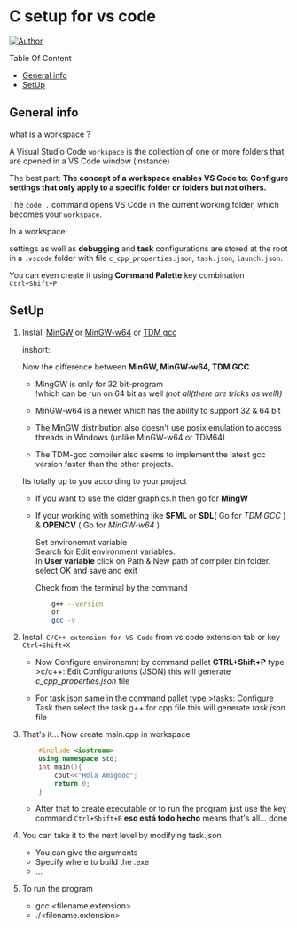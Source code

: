 


# C setup for vs code

[![Author](https://img.shields.io/badge/Author-%20Artisticpy---?style=flat&logoColor=%23000000)](https://img.shields.io/badge/Author-%20Artisticpy---?style=flat&logoColor=%23000000)

Table Of Content

- [General info](#general-info)
- [SetUp](#setup)

## General info

what is a workspace ?

A Visual Studio Code `workspace` is the collection of one or more folders that are opened in a VS Code window (instance)

The best part:
__The concept of a workspace enables VS Code to: Configure settings that only apply to a specific folder or folders but not others.__

The `code .` command opens VS Code in the current working folder, which becomes your `workspace`.

In a workspace:

settings as well as **debugging** and **task** configurations are stored at the root in a `.vscode` folder with file
`c_cpp_properties.json`, `task.json`, `launch.json`.

You can even create it using **Command Palette** key combination `Ctrl+Shift+P`

## SetUp

1. Install [MinGW](https://osdn.net/projects/mingw/releases/) or [MinGW-w64](http://mingw-w64.org/doku.php) or [TDM gcc](https://jmeubank.github.io/tdm-gcc/)

    inshort:

    Now the difference between **MinGW, MinGW-w64, TDM GCC**

    - MingGW is only for 32 bit-program\
    !which can be run on 64 bit as well *(not all(there are tricks as well))*

    - MinGW-w64 is a newer which has the ability to support 32 & 64 bit

    - The MinGW distribution also doesn't use posix emulation to access threads in Windows (unlike MinGW-w64 or TDM64)

    - The TDM-gcc compiler also seems to implement the latest gcc version faster than the other projects.

    Its totally up to you according to your project

    - If you want to use the older graphics.h then go for **MingW**
    - If your working with something like **SFML** or **SDL**( Go for *TDM GCC* ) & **OPENCV** ( Go for *MinGW-w64* )

        Set environemnt variable\
        Search for Edit environment variables.\
        In **User variable** click on Path & New path of compiler bin folder.\
        select OK and save and exit

        Check from the terminal by the command

        ```bash
            g++ --version
            or
            gcc -v
        ```

2. Install `C/C++ extension for VS Code` from vs code extension tab or key `Ctrl+Shift+X`

    - Now Configure environemnt by command pallet **CTRL+Shift+P** type >c/c++: Edit Configurations (JSON) this will generate *c_cpp_properties.json* file

    - For task.json same in the command pallet type >tasks: Configure Task then select the task g++ for cpp file this will generate *task.json* file

3. That's it... Now create main.cpp in workspace

    ```cpp
        #include <iostream>
        using namespace std;
        int main(){
            cout<<"Hola Amigooo";
            return 0;
        }   
    ```

    - After that to create executable or to run the program just use the key command `Ctrl+Shift+B` **eso está todo hecho** means that's all... done

4. You can take it to the next level by modifying task.json

    - You can give the arguments
    - Specify where to build the .exe
    - ...
5. To run the program
    - gcc <filename.extension>
    - ./<filename.extension>


